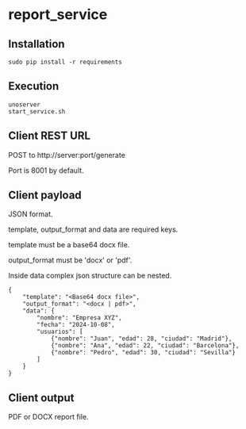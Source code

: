 # report_service

## Installation

```
sudo pip install -r requirements
```

## Execution

```
unoserver
start_service.sh
```

## Client REST URL

POST to http://server:port/generate

Port is 8001 by default.

## Client payload

JSON format.

template, output_format and data are required keys.

template must be a base64 docx file.

output_format must be 'docx' or 'pdf'.

Inside data complex json structure can be nested.

```
{
    "template": "<Base64 docx file>",
    "output_format": "<docx | pdf>",
    "data": {
        "nombre": "Empresa XYZ",
        "fecha": "2024-10-08",
        "usuarios": [
            {"nombre": "Juan", "edad": 28, "ciudad": "Madrid"},
            {"nombre": "Ana", "edad": 22, "ciudad": "Barcelona"},
            {"nombre": "Pedro", "edad": 30, "ciudad": "Sevilla"}
        ]
    }
}
```

## Client output

PDF or DOCX report file.
